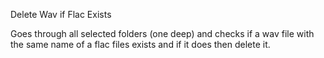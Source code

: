 Delete Wav if Flac Exists

Goes through all selected folders (one deep) and checks if a wav file with the same name of a flac files exists and if it does then delete it.  
